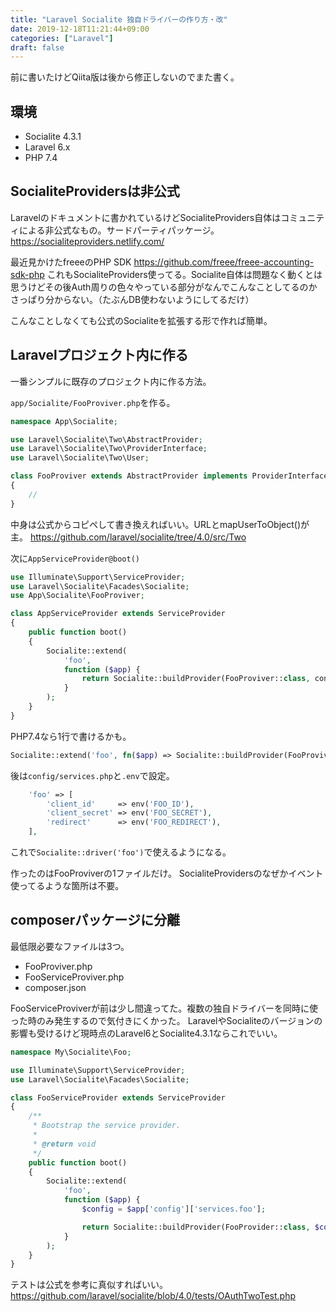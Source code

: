 ```yaml
---
title: "Laravel Socialite 独自ドライバーの作り方・改"
date: 2019-12-18T11:21:44+09:00
categories: ["Laravel"]
draft: false
---
```


前に書いたけどQiita版は後から修正しないのでまた書く。

## 環境
- Socialite 4.3.1
- Laravel 6.x
- PHP 7.4

## SocialiteProvidersは非公式
Laravelのドキュメントに書かれているけどSocialiteProviders自体はコミュニティによる非公式なもの。サードパーティパッケージ。
https://socialiteproviders.netlify.com/

最近見かけたfreeeのPHP SDK
https://github.com/freee/freee-accounting-sdk-php
これもSocialiteProviders使ってる。Socialite自体は問題なく動くとは思うけどその後Auth周りの色々やっている部分がなんでこんなことしてるのかさっぱり分からない。（たぶんDB使わないようにしてるだけ）

こんなことしなくても公式のSocialiteを拡張する形で作れば簡単。

## Laravelプロジェクト内に作る
一番シンプルに既存のプロジェクト内に作る方法。

`app/Socialite/FooProviver.php`を作る。

```php
namespace App\Socialite;

use Laravel\Socialite\Two\AbstractProvider;
use Laravel\Socialite\Two\ProviderInterface;
use Laravel\Socialite\Two\User;

class FooProviver extends AbstractProvider implements ProviderInterface
{
    //
}
```

中身は公式からコピペして書き換えればいい。URLとmapUserToObject()が主。
https://github.com/laravel/socialite/tree/4.0/src/Two

次に`AppServiceProvider@boot()`

```php
use Illuminate\Support\ServiceProvider;
use Laravel\Socialite\Facades\Socialite;
use App\Socialite\FooProviver;

class AppServiceProvider extends ServiceProvider
{
    public function boot()
    {
        Socialite::extend(
            'foo',
            function ($app) {
                return Socialite::buildProvider(FooProviver::class, config('services.foo'));
            }
        );
    }
}
```

PHP7.4なら1行で書けるかも。

```php
Socialite::extend('foo', fn($app) => Socialite::buildProvider(FooProviver::class, config('services.foo')));
```

後は`config/services.php`と`.env`で設定。

```php
    'foo' => [
        'client_id'     => env('FOO_ID'),
        'client_secret' => env('FOO_SECRET'),
        'redirect'      => env('FOO_REDIRECT'),
    ],
```

これで`Socialite::driver('foo')`で使えるようになる。

作ったのはFooProviverの1ファイルだけ。
SocialiteProvidersのなぜかイベント使ってるような箇所は不要。

## composerパッケージに分離
最低限必要なファイルは3つ。

- FooProviver.php
- FooServiceProviver.php
- composer.json

FooServiceProviverが前は少し間違ってた。複数の独自ドライバーを同時に使った時のみ発生するので気付きにくかった。
LaravelやSocialiteのバージョンの影響も受けるけど現時点のLaravel6とSocialite4.3.1ならこれでいい。

```php
namespace My\Socialite\Foo;

use Illuminate\Support\ServiceProvider;
use Laravel\Socialite\Facades\Socialite;

class FooServiceProvider extends ServiceProvider
{
    /**
     * Bootstrap the service provider.
     *
     * @return void
     */
    public function boot()
    {
        Socialite::extend(
            'foo',
            function ($app) {
                $config = $app['config']['services.foo'];

                return Socialite::buildProvider(FooProvider::class, $config);
            }
        );
    }
}
```

テストは公式を参考に真似すればいい。
https://github.com/laravel/socialite/blob/4.0/tests/OAuthTwoTest.php